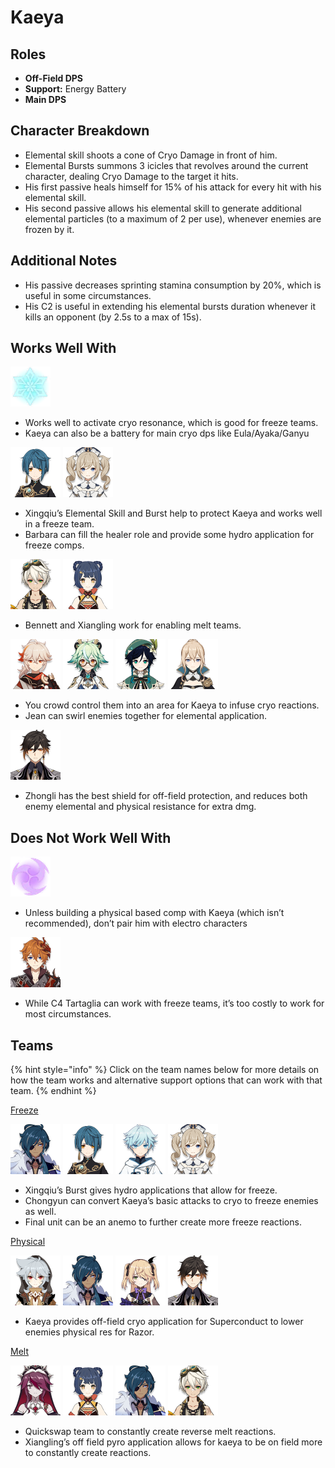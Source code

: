 # Kaeya

## Roles

* **Off-Field DPS**
* **Support:** Energy Battery
* **Main DPS**

## Character Breakdown

* Elemental skill shoots a cone of Cryo Damage in front of him.
* Elemental Bursts summons 3 icicles that revolves around the current character, dealing Cryo Damage to the target it hits.
* His first passive heals himself for 15% of his attack for every hit with his elemental skill.
* His second passive allows his elemental skill to generate additional elemental particles \(to a maximum of 2 per use\), whenever enemies are frozen by it.

## Additional Notes

* His passive decreases sprinting stamina consumption by 20%, which is useful in some circumstances.
* His C2 is useful in extending his elemental bursts duration whenever it kills an opponent \(by 2.5s to a max of 15s\).

## Works Well With

![](../../.gitbook/assets/element_cryo.webp) 

* Works well to activate cryo resonance, which is good for freeze teams.
* Kaeya can also be a battery for main cryo dps like Eula/Ayaka/Ganyu

![](../../.gitbook/assets/ui_avataricon_xingqiu.png) ![](../../.gitbook/assets/ui_avataricon_barbara.png) 

* Xingqiu’s Elemental Skill and Burst help to protect Kaeya and works well in a freeze team.
* Barbara can fill the healer role and provide some hydro application for freeze comps.

![](../../.gitbook/assets/ui_avataricon_bennett.png) ![](../../.gitbook/assets/ui_avataricon_xiangling.png) 

* Bennett and Xiangling work for enabling melt teams.

![](../../.gitbook/assets/ui_avataricon_kazuha.png) ![](../../.gitbook/assets/ui_avataricon_sucrose.png) ![](../../.gitbook/assets/ui_avataricon_venti.png) ![](../../.gitbook/assets/ui_avataricon_jean.png) 

* You crowd control them into an area for Kaeya to infuse cryo reactions.
* Jean can swirl enemies together for elemental application.

![](../../.gitbook/assets/ui_avataricon_zhongli.png) 

* Zhongli has the best shield for off-field protection, and reduces both enemy elemental and physical resistance for extra dmg.

## Does Not Work Well With

![](../../.gitbook/assets/element_electro.webp) 

* Unless building a physical based comp with Kaeya \(which isn’t recommended\), don’t pair him with electro characters

![](../../.gitbook/assets/ui_avataricon_tartaglia.png) 

* While C4 Tartaglia can work with freeze teams, it’s too costly to work for most circumstances.

## Teams

{% hint style="info" %}
Click on the team names below for more details on how the team works and alternative support options that can work with that team.
{% endhint %}

[Freeze ](../../teams/freeze.md)

![](../../.gitbook/assets/ui_avataricon_kaeya.png) ![](../../.gitbook/assets/ui_avataricon_xingqiu.png) ![](../../.gitbook/assets/ui_avataricon_chongyun.png) ![](../../.gitbook/assets/ui_avataricon_barbara.png) 

* Xingqiu’s Burst gives hydro applications that allow for freeze.
* Chongyun can convert Kaeya’s basic attacks to cryo to freeze enemies as well.
* Final unit can be an anemo to further create more freeze reactions.

[Physical](../../teams/physical.md)

![](../../.gitbook/assets/ui_avataricon_razor.png) ![](../../.gitbook/assets/ui_avataricon_kaeya.png) ![](../../.gitbook/assets/ui_avataricon_fischl.png) ![](../../.gitbook/assets/ui_avataricon_zhongli.png) 

* Kaeya provides off-field cryo application for Superconduct to lower enemies physical res for Razor.

[Melt](../../teams/melt.md)

![](../../.gitbook/assets/ui_avataricon_rosaria.png) ![](../../.gitbook/assets/ui_avataricon_xiangling.png)  ![](../../.gitbook/assets/ui_avataricon_kaeya.png) ![](../../.gitbook/assets/ui_avataricon_bennett.png) 

* Quickswap team to constantly create reverse melt reactions.
* Xiangling’s off field pyro application allows for kaeya to be on field more to constantly create reactions.



